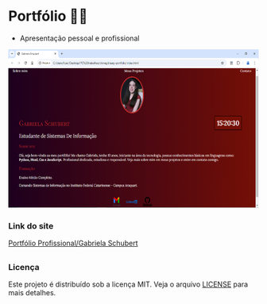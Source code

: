 # Portfólio 💁🏻

* Apresentação pessoal e profissional

<div align="center">
  <img height="320" width="550" src="./imagem/imagem_site.png" alt="Imagem do site">
</div>

### Link do site

<a href="https://portfolio-profissional-gs.netlify.app/" target="_blank">Portfólio Profissional/Gabriela Schubert</a>

##

### Licença
Este projeto é distribuído sob a licença MIT. Veja o arquivo [LICENSE](LICENSE) para mais detalhes.

